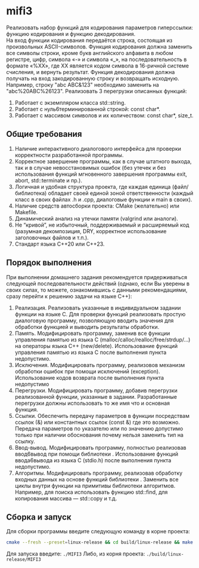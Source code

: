 # mifi3
Реализовать набор функций для кодирования параметров
гиперссылки: функцию кодирования и функцию декодирования.  
На вход функции кодирования передаётся строка, состоящая из
произвольных ASCII-символов. Функция кодирования должна заменить
все символы строки, кроме букв английского алфавита в любом
регистре, цифр, символа «-» и символа «_», на последовательность
в формате «%XX», где XX является кодом символа в 16-ричной
системе счисления, и вернуть результат. Функция декодирования
должна получать на вход закодированную строку и возвращать
исходную. Например, строку "abc ABC&123" необходимо заменить на
"abc%20ABC%26123". Реализовать 3 перегрузки описанных функций:
1. Работает с экземпляром класса std::string.
2. Работает с нуль6терминированной строкой: const char*.
3. Работает с массивом символов и их количеством: const char*, size_t.

## Общие требования
1. Наличие интерактивного диалогового интерфейса для проверки
корректности разработанной программы.
2. Корректное завершение программы, как в случае штатного выхода,
так и в случае невосстановимых ошибок (без утечек и без
использования функций мгновенного завершения программы exit,
abort, std::terminate и пр.).
3. Логичная и удобная структура проекта, где каждая единица 
(файл/библиотека) обладает своей единой зоной ответственности (каждый
класс в своих файлах .h и .cpp, диалоговые функции и main в своих).
4. Наличие средств автосборки проекта: CMake (желательно) или Makefile.
5. Динамический анализ на утечки памяти (valgrind или аналоги).
6. Не “кривой”, не избыточный, поддерживаемый и расширяемый
код (разумная декомпозиция, DRY, корректное использование
заголовочных файлов и т.п.).
7. Стандарт языка C++20 или C++23.

## Порядок выполнения
При выполнении домашнего задания рекомендуется
придерживаться следующей последовательности действий (однако,
если Вы уверены в своих силах, то можете, ознакомившись с данными
рекомендациями, сразу перейти к решению задачи на языке C++):
1. Реализация. Реализовать указанные в индивидуальном задании
функции на языке C. Для проверки функций реализовать простую
диалоговую программу, позволяющую вводить значения для
обработки функцией и выводить результаты обработки.
2. Память. Модифицировать программу, заменив все функции
управления памятью из языка C (malloc/calloc/realloc/free/strdup/...)
на операторы языка C++ (new/delete). Использование
функций управления памятью из языка C после выполнения пункта
недопустимо.
3. Исключения. Модифицировать программу, реализовов механизм
обработки ошибок при помощи исключений (exception).
Использование кодов возврата после выполнения пункта
недопустимо
4. Перегрузки. Модифицировать программу, добавив перегрузки
реализованной функции, указанные в задании. Разработанные
перегрузки должны использовать то же имя что и основная функция.
5. Ссылки. Обеспечить передачу параметров в функции посредствам
ссылок (&) или константных ссылок (const &) где это возможно.
Передача параметров по указателю или по значению допустимо
только при наличии обоснования почему нельзя заменить тип на
ссылку.
6. Ввод-вывод. Модифицировать программу, полностью реализовав
ввод6вывод при помощи библиотеки <iostream>. Использование
функций ввода6вывода из языка C (stdio.h) после выполнения пункта
недопустимо.
7. Алгоритмы. Модифицировать программу, реализовав обработку
входных данных на основе функций библиотеки <algorithm>.
Заменить все циклы внутри функции на примитивы библиотеки
алгоритмов. Например, для поиска использовать функцию std::find,
для копирования массива — std::copy и т.д.
## Сборка и запуск
Для сборки программы введите следующую команду в корне проекта:  
```bash
cmake --fresh --preset=linux-release && cd build/linux-release && make
```
  
Для запуска введите: `./MIFI3` Либо, из корня проекта: `./build/linux-release/MIFI3`  
